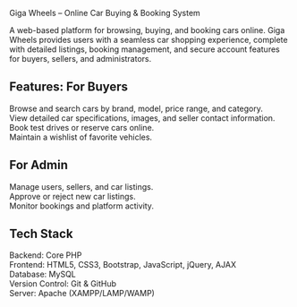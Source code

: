 Giga Wheels – Online Car Buying & Booking System

A web-based platform for browsing, buying, and booking cars online. Giga Wheels provides users with a seamless car shopping experience, complete with detailed listings, booking management, and secure account features for buyers, sellers, and administrators.

Features:
For Buyers
-----
Browse and search cars by brand, model, price range, and category.<br>
View detailed car specifications, images, and seller contact information.<br>
Book test drives or reserve cars online.<br>
Maintain a wishlist of favorite vehicles.<br>

For Admin
-----
Manage users, sellers, and car listings.<br>
Approve or reject new car listings.<br>
Monitor bookings and platform activity.<br>

Tech Stack
-----
Backend: Core PHP<br>
Frontend: HTML5, CSS3, Bootstrap, JavaScript, jQuery, AJAX<br>
Database: MySQL<br>
Version Control: Git & GitHub<br>
Server: Apache (XAMPP/LAMP/WAMP)
